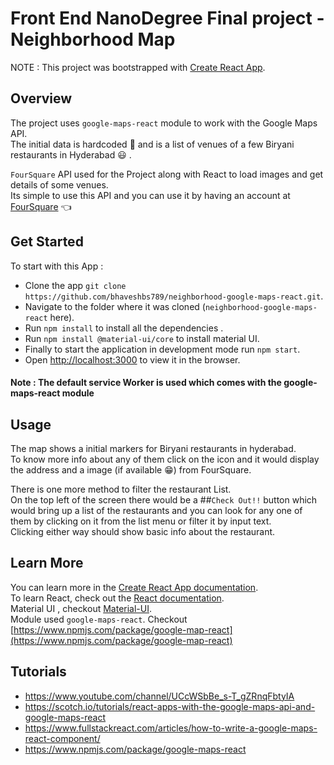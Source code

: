 # Front End NanoDegree Final project - Neighborhood Map

NOTE : This project was bootstrapped with [Create React App](https://github.com/facebook/create-react-app).<br>

## Overview

The project uses `google-maps-react` module to work with the Google Maps API.<br>
The initial data is hardcoded :dart: and is a list of venues of a few Biryani restaurants in Hyderabad :smiley: .

`FourSquare` API used for the Project along with React to load images and get details of some venues.<br>
Its simple to use this API and you can use it by having an account at [FourSquare](https://developer.foursquare.com/) :point_left:

## Get Started

To start with this App :

* Clone the app `git clone https://github.com/bhaveshbs789/neighborhood-google-maps-react.git`.
* Navigate to the folder where it was cloned (`neighborhood-google-maps-react` here).
* Run `npm install` to install all the dependencies .
* Run `npm install @material-ui/core` to install material UI.
* Finally to start the application in development mode run `npm start`.
* Open [http://localhost:3000](http://localhost:3000) to view it in the browser.

#### Note : The default service Worker is used which comes with the google-maps-react module

## Usage

The map shows a initial markers for Biryani restaurants in hyderabad.<br>
To know more info about any of them click on the icon and it would display the address and a image (if available :grin:) from FourSquare.<br>

There is one more method to filter the restaurant List.<br>
On the top left of the screen there would be a ##`Check Out!!` button which would bring up a list of the restaurants and you can look for any one of them by clicking on it from the list menu or filter it by input text. <br>
Clicking either way should show basic info about the restaurant.

## Learn More

You can learn more in the [Create React App documentation](https://facebook.github.io/create-react-app/docs/getting-started).<br>
To learn React, check out the [React documentation](https://reactjs.org/).<br>
Material UI , checkout [Material-UI](https://material-ui.com/getting-started/installation/).<br>
Module used `google-maps-react`. Checkout [https://www.npmjs.com/package/google-map-react](https://www.npmjs.com/package/google-map-react)<br>

## Tutorials

* https://www.youtube.com/channel/UCcWSbBe_s-T_gZRnqFbtyIA
* https://scotch.io/tutorials/react-apps-with-the-google-maps-api-and-google-maps-react
* https://www.fullstackreact.com/articles/how-to-write-a-google-maps-react-component/
* https://www.npmjs.com/package/google-maps-react

